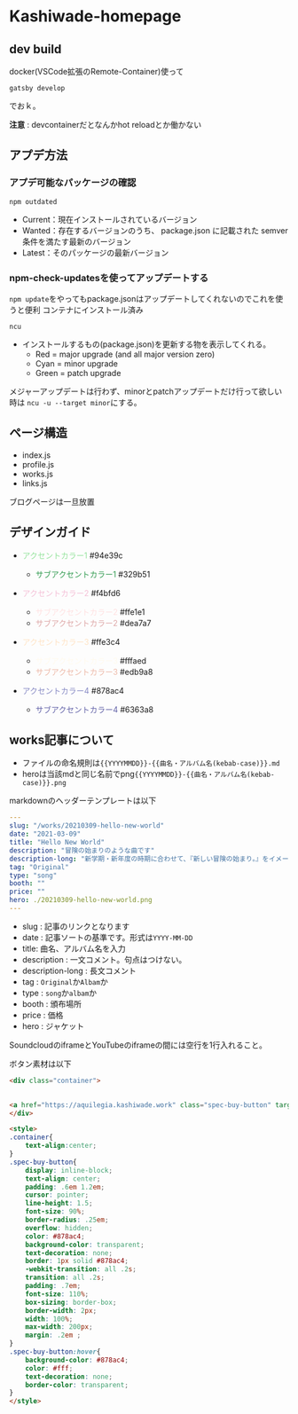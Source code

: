 # Kashiwade-homepage


## dev build
docker(VSCode拡張のRemote-Container)使って

```
gatsby develop
```
でおｋ。

**注意** : devcontainerだとなんかhot reloadとか働かない

## アプデ方法
### アプデ可能なパッケージの確認
```
npm outdated
```
- Current：現在インストールされているバージョン
- Wanted：存在するバージョンのうち、 package.json に記載された semver 条件を満たす最新のバージョン
- Latest：そのパッケージの最新バージョン

### npm-check-updatesを使ってアップデートする
`npm update`をやってもpackage.jsonはアップデートしてくれないのでこれを使うと便利
コンテナにインストール済み

```
ncu
```
- インストールするもの(package.json)を更新する物を表示してくれる。
  - Red = major upgrade (and all major version zero)
  - Cyan = minor upgrade
  - Green = patch upgrade

メジャーアップデートは行わず、minorとpatchアップデートだけ行って欲しい時は
`ncu -u --target minor`にする。


## ページ構造
- index.js
- profile.js
- works.js
- links.js

ブログページは一旦放置
## デザインガイド

- <span style="color: #94e39c">アクセントカラー1</span> #94e39c 
  - <span style="color: #329b51">サブアクセントカラー1</span> #329b51 


- <span style="color: #f4bfd6">アクセントカラー2</span> #f4bfd6 
  - <span style="color: #ffe1e1">サブアクセントカラー2</span> #ffe1e1 
  - <span style="color: #dea7a7">サブアクセントカラー2</span> #dea7a7 

- <span style="color: #ffe3c4">アクセントカラー3</span> #ffe3c4 
  - <span style="color: #fffaed">サブアクセントカラー3</span> #fffaed 
  - <span style="color: #edb9a8">サブアクセントカラー3</span> #edb9a8 

- <span style="color: #878ac4">アクセントカラー4</span> #878ac4 
  - <span style="color: #6363a8">サブアクセントカラー4</span> #6363a8 

## works記事について
- ファイルの命名規則は`{{YYYYMMDD}}-{{曲名・アルバム名(kebab-case)}}.md`
- heroは当該mdと同じ名前でpng`{{YYYYMMDD}}-{{曲名・アルバム名(kebab-case)}}.png`

markdownのヘッダーテンプレートは以下
```yaml
---
slug: "/works/20210309-hello-new-world"
date: "2021-03-09"
title: "Hello New World"
description: "冒険の始まりのような曲です"
description-long: "新学期・新年度の時期に合わせて、『新しい冒険の始まり。』をイメージして作りました。"
tag: "Original"
type: "song"
booth: ""
price: ""
hero: ./20210309-hello-new-world.png
---
```

- slug : 記事のリンクとなります
- date : 記事ソートの基準です。形式は`YYYY-MM-DD`
- title: 曲名、アルバム名を入力
- description : 一文コメント。句点はつけない。
- description-long : 長文コメント
- tag : `Original`か`Albam`か
- type : `song`か`albam`か
- booth : 頒布場所
- price : 価格
- hero : ジャケット

SoundcloudのiframeとYouTubeのiframeの間には空行を1行入れること。

ボタン素材は以下
```html
<div class="container">
    

<a href="https://aquilegia.kashiwade.work" class="spec-buy-button" target="_blank">Special Web Page</a><a href="https://kashiwade.booth.pm/items/3399161" class="spec-buy-button" target="_blank">BOOTH</a>
</div>

<style>
.container{
    text-align:center;
}
.spec-buy-button{
    display: inline-block;
    text-align: center;
    padding: .6em 1.2em;
    cursor: pointer;
    line-height: 1.5;
    font-size: 90%;
    border-radius: .25em;
    overflow: hidden;
    color: #878ac4;
    background-color: transparent;
    text-decoration: none;
    border: 1px solid #878ac4;
    -webkit-transition: all .2s;
    transition: all .2s;
    padding: .7em;
    font-size: 110%;
    box-sizing: border-box;
    border-width: 2px;
    width: 100%;
    max-width: 200px;
    margin: .2em ;
}
.spec-buy-button:hover{
    background-color: #878ac4;
    color: #fff;
    text-decoration: none;
    border-color: transparent;
}
</style>
```